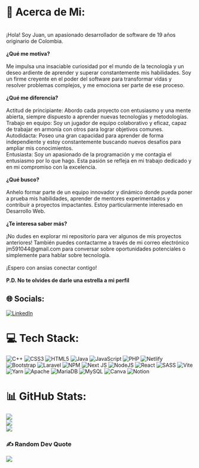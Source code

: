 # 🧐 Acerca de Mi:
<br>
¡Hola! Soy Juan, un apasionado desarrollador de software de 19 años originario de Colombia.
<br><br>
<b>¿Qué me motiva?</b>
<br><br>
Me impulsa una insaciable curiosidad por el mundo de la tecnología y un deseo ardiente de aprender y superar constantemente mis habilidades. Soy un firme creyente en el poder del software para transformar vidas y resolver problemas complejos, y me emociona ser parte de ese proceso.
<br><br>
<b>¿Qué me diferencia?</b>
<br><br>
Actitud de principiante: Abordo cada proyecto con entusiasmo y una mente abierta, siempre dispuesto a aprender nuevas tecnologías y metodologías.
<br>
Trabajo en equipo: Soy un jugador de equipo colaborativo y eficaz, capaz de trabajar en armonía con otros para lograr objetivos comunes.
<br>
Autodidacta: Poseo una gran capacidad para aprender de forma independiente y estoy constantemente buscando nuevos desafíos para ampliar mis conocimientos.
<br>
Entusiasta: Soy un apasionado de la programación y me contagia el entusiasmo por lo que hago. Esta pasión se refleja en mi trabajo dedicado y en mi compromiso con la excelencia.
<br><br>
<b>¿Qué busco?</b>
<br><br>
Anhelo formar parte de un equipo innovador y dinámico donde pueda poner a prueba mis habilidades, aprender de mentores experimentados y contribuir a proyectos impactantes. Estoy particularmente interesado en Desarrollo Web.
<br><br>
<b>¿Te interesa saber más?</b>
<br><br>
¡No dudes en explorar mi repositorio para ver algunos de mis proyectos anteriores! También puedes contactarme a través de mi correo electrónico jm591044@gmail.com para conversar sobre oportunidades potenciales o simplemente para hablar sobre tecnología.
<br><br>
¡Espero con ansias conectar contigo!
<br><br>
<b>P.D. No te olvides de darle una estrella a mi perfil</b>


## 🌐 Socials:
[![LinkedIn](https://img.shields.io/badge/LinkedIn-%230077B5.svg?logo=linkedin&logoColor=white)](https://linkedin.com/in/juan-carlos-martinez-b68388276/) 

# 💻 Tech Stack:
![C++](https://img.shields.io/badge/c++-%2300599C.svg?style=flat&logo=c%2B%2B&logoColor=white) ![CSS3](https://img.shields.io/badge/css3-%231572B6.svg?style=flat&logo=css3&logoColor=white) ![HTML5](https://img.shields.io/badge/html5-%23E34F26.svg?style=flat&logo=html5&logoColor=white) ![Java](https://img.shields.io/badge/java-%23ED8B00.svg?style=flat&logo=openjdk&logoColor=white) ![JavaScript](https://img.shields.io/badge/javascript-%23323330.svg?style=flat&logo=javascript&logoColor=%23F7DF1E) ![PHP](https://img.shields.io/badge/php-%23777BB4.svg?style=flat&logo=php&logoColor=white) ![Netlify](https://img.shields.io/badge/netlify-%23000000.svg?style=flat&logo=netlify&logoColor=#00C7B7) ![Bootstrap](https://img.shields.io/badge/bootstrap-%238511FA.svg?style=flat&logo=bootstrap&logoColor=white) ![Laravel](https://img.shields.io/badge/laravel-%23FF2D20.svg?style=flat&logo=laravel&logoColor=white) ![NPM](https://img.shields.io/badge/NPM-%23CB3837.svg?style=flat&logo=npm&logoColor=white) ![Next JS](https://img.shields.io/badge/Next-black?style=flat&logo=next.js&logoColor=white) ![NodeJS](https://img.shields.io/badge/node.js-6DA55F?style=flat&logo=node.js&logoColor=white) ![React](https://img.shields.io/badge/react-%2320232a.svg?style=flat&logo=react&logoColor=%2361DAFB) ![SASS](https://img.shields.io/badge/SASS-hotpink.svg?style=flat&logo=SASS&logoColor=white) ![Vite](https://img.shields.io/badge/vite-%23646CFF.svg?style=flat&logo=vite&logoColor=white) ![Yarn](https://img.shields.io/badge/yarn-%232C8EBB.svg?style=flat&logo=yarn&logoColor=white) ![Apache](https://img.shields.io/badge/apache-%23D42029.svg?style=flat&logo=apache&logoColor=white) ![MariaDB](https://img.shields.io/badge/MariaDB-003545?style=flat&logo=mariadb&logoColor=white) ![MySQL](https://img.shields.io/badge/mysql-%2300000f.svg?style=flat&logo=mysql&logoColor=white) ![Canva](https://img.shields.io/badge/Canva-%2300C4CC.svg?style=flat&logo=Canva&logoColor=white) ![Notion](https://img.shields.io/badge/Notion-%23000000.svg?style=flat&logo=notion&logoColor=white)
# 📊 GitHub Stats:
![](https://github-readme-stats.vercel.app/api?username=XJuanM&theme=react&hide_border=false&include_all_commits=false&count_private=false)<br/>
![](https://github-readme-streak-stats.herokuapp.com/?user=XJuanM&theme=react&hide_border=false)<br/>
![](https://github-readme-stats.vercel.app/api/top-langs/?username=XJuanM&theme=react&hide_border=false&include_all_commits=false&count_private=false&layout=compact)

### ✍️ Random Dev Quote
![](https://quotes-github-readme.vercel.app/api?type=horizontal&theme=radical)
